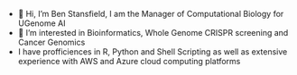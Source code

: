 - 👋 Hi, I’m Ben Stansfield, I am the Manager of Computational Biology for UGenome AI
- 👀 I’m interested in Bioinformatics, Whole Genome CRISPR screening and Cancer Genomics
- I have profficiences in R, Python and Shell Scripting as well as extensive experience with AWS and Azure cloud computing platforms

<!---
b-stansfield97/b-stansfield97 is a ✨ special ✨ repository because its `README.md` (this file) appears on your GitHub profile.
You can click the Preview link to take a look at your changes.
--->
